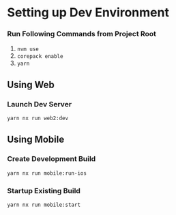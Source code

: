 # Setting up Dev Environment

### Run Following Commands from Project Root

1. `nvm use`
2. `corepack enable`
3. `yarn`

## Using Web

### Launch Dev Server

```sh
yarn nx run web2:dev
```

## Using Mobile

### Create Development Build

```sh
yarn nx run mobile:run-ios
```

### Startup Existing Build

```sh
yarn nx run mobile:start
```
